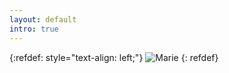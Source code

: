```yaml
---
layout: default
intro: true
---
```


{:refdef: style="text-align: left;"}
![Marie]({{Marie}}/marie/assets/img/me.png)
{: refdef}

</br>
</br>
</br>